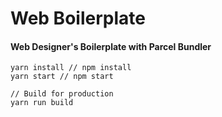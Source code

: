 # Web Boilerplate
#### Web Designer's Boilerplate with Parcel Bundler

```
yarn install // npm install
yarn start // npm start

// Build for production
yarn run build
